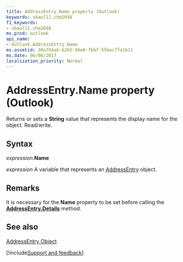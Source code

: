 ```yaml
---
title: AddressEntry.Name property (Outlook)
keywords: vbaol11.chm2048
f1_keywords:
- vbaol11.chm2048
ms.prod: outlook
api_name:
- Outlook.AddressEntry.Name
ms.assetid: 30a754ab-6265-56e0-fbbf-55bec7fa1b11
ms.date: 06/08/2017
localization_priority: Normal
---
```



# AddressEntry.Name property (Outlook)

Returns or sets a  **String** value that represents the display name for the object. Read/write.


## Syntax

_expression_.**Name**

_expression_ A variable that represents an [AddressEntry](Outlook.AddressEntry.md) object.


## Remarks

It is necessary for the  **Name** property to be set before calling the **[AddressEntry.Details](Outlook.AddressEntry.Details.md)** method.


## See also


[AddressEntry Object](Outlook.AddressEntry.md)

[!include[Support and feedback](~/includes/feedback-boilerplate.md)]